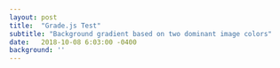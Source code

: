 ```yaml
---
layout: post
title:  "Grade.js Test"
subtitle: "Background gradient based on two dominant image colors"
date:   2018-10-08 6:03:00 -0400
background: ''
---
```



<div class="gradient-wrap">
    <img src="https://images.unsplash.com/photo-1538991916443-89ce3a39e323?ixlib=rb-0.3.5&ixid=eyJhcHBfaWQiOjEyMDd9&s=eda281e688ea3b0f8707f223842f6f83&auto=format&fit=crop&w=1133&q=80" alt="" />
</div>